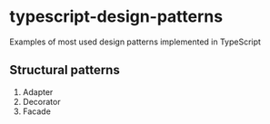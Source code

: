 # typescript-design-patterns

Examples of most used design patterns implemented in TypeScript

## Structural patterns

1. Adapter
2. Decorator
3. Facade
